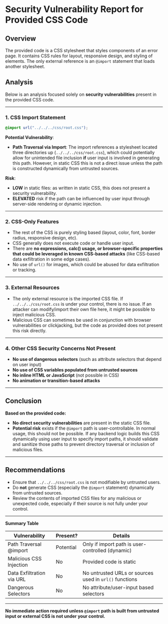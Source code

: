 # Security Vulnerability Report for Provided CSS Code

## Overview

The provided code is a CSS stylesheet that styles components of an error page. It contains CSS rules for layout, responsive design, and styling of elements. The only external reference is an `@import` statement that loads another stylesheet.

## Analysis

Below is an analysis focused solely on **security vulnerabilities** present in the provided CSS code.

---

### 1. CSS Import Statement

```css
@import url("../../../css/root.css");
```

**Potential Vulnerability**:
- **Path Traversal via Import**: The import references a stylesheet located three directories up (`../../../css/root.css`), which could potentially allow for unintended file inclusion **if** user input is involved in generating this path. However, in static CSS this is not a direct issue unless the path is constructed dynamically from untrusted sources.

**Risk**:  
- **LOW** in static files: as written in static CSS, this does not present a security vulnerability.
- **ELEVATED** risk if the path can be influenced by user input through server-side rendering or dynamic injection.

---

### 2. CSS-Only Features

- The rest of the CSS is purely styling based (layout, color, font, border radius, responsive design, etc).
- CSS generally does not execute code or handle user input.
- There are **no expressions, calc() usage, or browser-specific properties that could be leveraged in known CSS-based attacks** (like CSS-based data exfiltration in some edge cases).
- No use of `url()` for images, which could be abused for data exfiltration or tracking.

---

### 3. External Resources

- The only external resource is the imported CSS file. If `../../../css/root.css` is under your control, there is no issue. If an attacker can modify/import their own file here, it might be possible to inject malicious CSS.
- Malicious CSS can sometimes be used in conjunction with browser vulnerabilities or clickjacking, but the code as provided does not present this risk directly.

---

### 4. Other CSS Security Concerns Not Present

- **No use of dangerous selectors** (such as attribute selectors that depend on user input)
- **No use of CSS variables populated from untrusted sources**
- **No inline HTML or JavaScript** (not possible in CSS)
- **No animation or transition-based attacks**

---

## Conclusion

**Based on the provided code:**

- **No direct security vulnerabilities** are present in the static CSS file.
- **Potential risk** exists if the `@import` path is user-controllable. In normal usage, this should not be possible. If any backend logic builds this CSS dynamically using user input to specify import paths, it should validate and sanitize those paths to prevent directory traversal or inclusion of malicious files.

---

## Recommendations

- Ensure that `../../../css/root.css` is not modifiable by untrusted users.
- Do **not** generate CSS (especially the `@import` statement) dynamically from untrusted sources.
- Review the contents of imported CSS files for any malicious or unexpected code, especially if their source is not fully under your control.

---

**Summary Table**

| Vulnerability            | Present?      | Details                                                  |
|--------------------------|--------------|----------------------------------------------------------|
| Path Traversal @import   | Potential    | Only if import path is user-controlled (dynamic)         |
| Malicious CSS Injection  | No           | Provided code is static                                  |
| Data Exfiltration via URL| No           | No untrusted URLs or sources used in `url()` functions   |
| Dangerous Selectors      | No           | No attribute/user-input based selectors                  |

---

**No immediate action required unless `@import` path is built from untrusted input or external CSS is not under your control.**